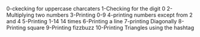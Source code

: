 0-ckecking for uppercase charcaters
1-Checking for the digit 0
2-Multiplying two numbers
3-Printing 0-9
4-printing numbers except from 2 and 4
5-Printing 1-14 14 times
6-Printing a line
7-printing Diagonally
8-Printing square
9-Printing fizzbuzz
10-Printing Triangles using the hashtag
